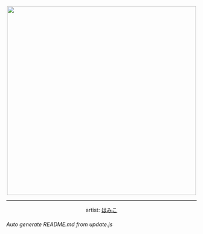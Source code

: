 
<p align="center">
  <img width="500" src="https://nekos.best/api/v2/neko/0082.png">
  <hr/>
  <center>
    artist: <a href="https://www.pixiv.net/en/artworks/80517250">はみこ</a>
  </center>
</p>


###### Auto generate README.md from update.js

